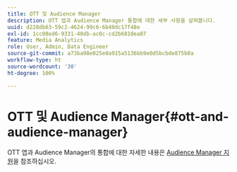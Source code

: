 ```yaml
---
title: OTT 및 Audience Manager
description: OTT 앱과 Audience Manager 통합에 대한 세부 사항을 살펴봅니다.
uuid: d228db63-59c2-4624-99c6-6b49dc17f48e
exl-id: 1cc08ed6-9331-48db-ac0c-cd2b6810ea87
feature: Media Analytics
role: User, Admin, Data Engineer
source-git-commit: a73ba98e025e0a915a5136bb9e0d5bcbde875b0a
workflow-type: ht
source-wordcount: '30'
ht-degree: 100%

---
```


# OTT 및 Audience Manager{#ott-and-audience-manager}

OTT 앱과 Audience Manager의 통합에 대한 자세한 내용은 [Audience Manager 지원](/help/legacy/intro-to-ava/am-enablement.md)을 참조하십시오.
